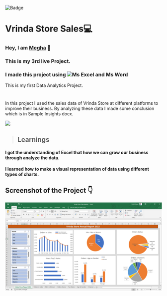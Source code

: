 ![Badge](https://img.shields.io/badge/Project--3rd-Data--Analytics-blue)
# Vrinda Store Sales💻
### Hey, I am [**Megha**](https://www.linkedin.com/in/meghakeshri/) 🙂 
### This is  my 3rd live Project.
### I made this project using ![Ms Excel and Ms Word](https://img.shields.io/badge/Excel%20%26-Word%20-blue)

This is my first Data Analytics Project. 
#
In this project I used the sales data of Vrinda Store at different platforms to improve their business.
By analyzing these data I made some conclusion which is in Sample Insights docx.

![](./screenshot/undraw_programmer_re_owql.svg)

 >## Learnings
 #### I got the understanding of Excel that how we can grow our business through analyze the data.
 #### I learned how to make a visual representation of data using different types of charts. 


## Screenshot of the Project 👇
![](/Vrinda%20Store.png)


